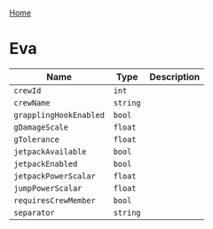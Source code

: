 [Home](https://wnp78.github.io/JunoXml/)

# Eva


|Name|Type|Description|
|--|--|--|
|`crewId`|`int`||
|`crewName`|`string`||
|`grapplingHookEnabled`|`bool`||
|`gDamageScale`|`float`||
|`gTolerance`|`float`||
|`jetpackAvailable`|`bool`||
|`jetpackEnabled`|`bool`||
|`jetpackPowerScalar`|`float`||
|`jumpPowerScalar`|`float`||
|`requiresCrewMember`|`bool`||
|`separator`|`string`||


